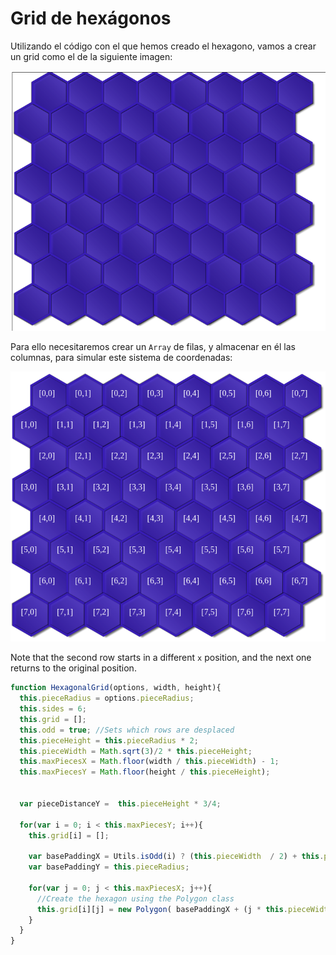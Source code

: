 # Grid de hexágonos

Utilizando el código con el que hemos creado el hexagono, vamos a crear un grid como el de la siguiente imagen:

![](https://github.com/rafinskipg/introductioncanvas/raw/master/img/teory/chapter_patterns/hexagonal_grid.png)

Para ello necesitaremos crear un `Array` de filas, y almacenar en él las columnas, para simular este sistema de coordenadas:

![](https://github.com/rafinskipg/introductioncanvas/raw/master/img/teory/chapter_patterns/hexagonal_grid_debug.png)

Note that the second row starts in a different `x` position, and the next one returns to the original position. 

```javascript
function HexagonalGrid(options, width, height){
  this.pieceRadius = options.pieceRadius;
  this.sides = 6;
  this.grid = [];
  this.odd = true; //Sets which rows are desplaced
  this.pieceHeight = this.pieceRadius * 2;
  this.pieceWidth = Math.sqrt(3)/2 * this.pieceHeight;
  this.maxPiecesX = Math.floor(width / this.pieceWidth) - 1;
  this.maxPiecesY = Math.floor(height / this.pieceHeight);


  var pieceDistanceY =  this.pieceHeight * 3/4;

  for(var i = 0; i < this.maxPiecesY; i++){
    this.grid[i] = [];
  
    var basePaddingX = Utils.isOdd(i) ? (this.pieceWidth  / 2) + this.pieceRadius : this.pieceRadius;
    var basePaddingY = this.pieceRadius;

    for(var j = 0; j < this.maxPiecesX; j++){
      //Create the hexagon using the Polygon class
      this.grid[i][j] = new Polygon( basePaddingX + (j * this.pieceWidth), basePaddingY + (i * pieceDistanceY), this.pieceRadius, 6, 90);
    }
  }
}
```
